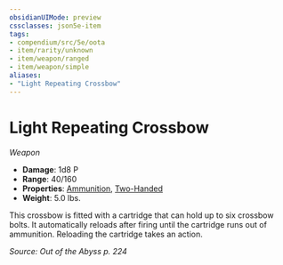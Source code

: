 ```yaml
---
obsidianUIMode: preview
cssclasses: json5e-item
tags:
- compendium/src/5e/oota
- item/rarity/unknown
- item/weapon/ranged
- item/weapon/simple
aliases: 
- "Light Repeating Crossbow"
---
```

# Light Repeating Crossbow
*Weapon*  

- **Damage**: 1d8 P
- **Range**: 40/160
- **Properties**: [Ammunition](Mechanics/Rules/item-properties.md#Ammunition), [Two-Handed](Mechanics/Rules/item-properties.md#Two-Handed)
- **Weight**: 5.0 lbs.

This crossbow is fitted with a cartridge that can hold up to six crossbow bolts. It automatically reloads after firing until the cartridge runs out of ammunition. Reloading the cartridge takes an action.

*Source: Out of the Abyss p. 224*
